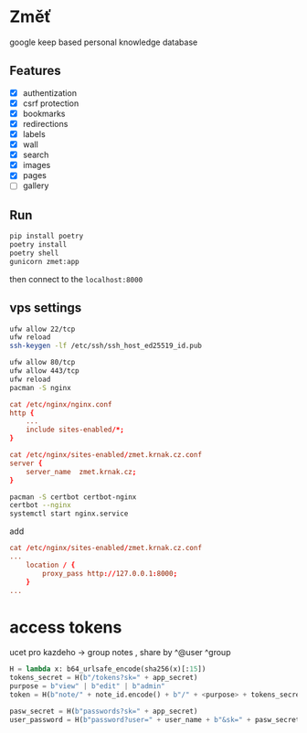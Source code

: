 # Změť

google keep based personal knowledge database

## Features

- [x] authentization
- [x] csrf protection
- [x] bookmarks
- [x] redirections
- [x] labels
- [x] wall
- [x] search
- [x] images
- [x] pages
- [ ] gallery

## Run

```bash
pip install poetry
poetry install
poetry shell
gunicorn zmet:app
```

then connect to the `localhost:8000`

## vps settings

```bash
ufw allow 22/tcp
ufw reload
ssh-keygen -lf /etc/ssh/ssh_host_ed25519_id.pub
```

```bash
ufw allow 80/tcp
ufw allow 443/tcp
ufw reload
pacman -S nginx
```

```conf
cat /etc/nginx/nginx.conf
http {
    ...
    include sites-enabled/*;
}
```

```conf
cat /etc/nginx/sites-enabled/zmet.krnak.cz.conf
server {
    server_name  zmet.krnak.cz;
}
```

```bash
pacman -S certbot certbot-nginx
certbot --nginx
systemctl start nginx.service
```
add
```conf
cat /etc/nginx/sites-enabled/zmet.krnak.cz.conf
...
    location / {
        proxy_pass http://127.0.0.1:8000;
    }
...
```

# access tokens

ucet pro kazdeho -> group notes , share by ^@user ^group

```python
H = lambda x: b64_urlsafe_encode(sha256(x)[:15])
tokens_secret = H(b"/tokens?sk=" + app_secret)
purpose = b"view" | b"edit" | b"admin"
token = H(b"note/" + note_id.encode() + b"/" + <purpose> + tokens_secret)

pasw_secret = H(b"passwords?sk=" + app_secret)
user_password = H(b"password?user=" + user_name + b"&sk=" + pasw_secret)
```
